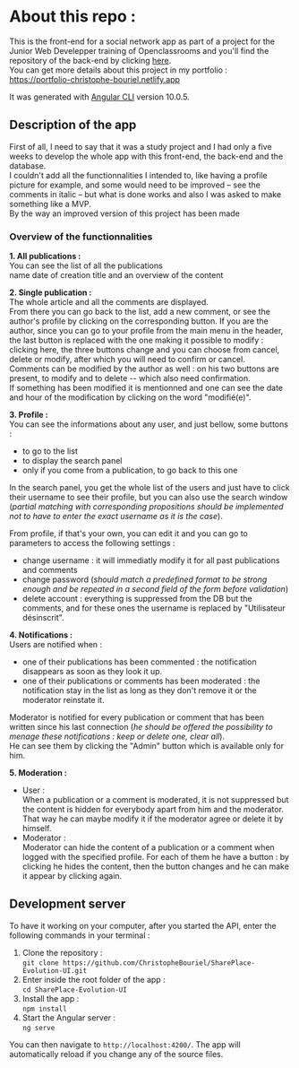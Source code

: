 # About this repo :

This is the front-end for a social network app as part of a project for the Junior Web Develepper training of Openclassrooms and you'll find the repository of the back-end by clicking [here](https://github.com/ChristopheBouriel/Projet7_back_end).  
You can get more details about this project in my portfolio :  
https://portfolio-christophe-bouriel.netlify.app  


It was generated with [Angular CLI](https://github.com/angular/angular-cli) version 10.0.5.  

## Description of the app

First of all, I need to say that it was a study project and I had only a five weeks to develop the whole app with this front-end, the back-end and the database.  
I couldn't add all the functionnalities I intended to, like having a profile picture for example, and some would need to be improved – see the comments in italic – but what is done works and also I was asked to make something like a MVP.  
By the way an improved version of this project has been made
### Overview of the functionnalities

**1. All publications :**  
    You can see the list of all the publications  
    name date of creation title and an overview of the content  

**2. Single publication :**  
    The whole article and all the comments are displayed.  
    From there you can go back to the list, add a new comment, or see the author's profile by clicking on the corresponding button. If you are the author, since you can go to your profile from the main menu in the header, the last button is replaced with the one making it possible to modify : clicking here, the three buttons change and you can choose from cancel, delete or modify, after which you will need to confirm or cancel.  
    Comments can be modified by the author as well : on his two buttons are present, to modify and to delete -- which also need confirmation.  
    If something has been modified it is mentionned and one can see the date and hour of the modification by clicking on the word "modifié(e)".  

**3. Profile :**  
    You can see the informations about any user, and just bellow, some buttons :
* to go to the list
* to display the search panel
* only if you come from a publication, to go back to this one  

In the search panel, you get the whole list of the users and just have to click their username to see their profile, but  you can also use the search window (*partial matching with corresponding propositions should be implemented not to have to enter the exact username as it is the case*).  

From profile, if that's your own, you can edit it and you can go to parameters to access the following settings :
* change username : it will immediatly modify it for all past publications and comments
* change password (*should match a predefined format to be strong enough and be repeated in a second field of the form before validation*)
* delete account : everything is suppressed from the DB but the comments, and for these ones the username is replaced by "Utilisateur désinscrit".  

**4. Notifications :**  
Users are notified when :  
- one of their publications has been commented : the notification disappears as soon as they look it up.
- one of their publications or comments has been moderated : the notification stay in the list as long as they don't remove it or the moderator reinstate it.  

Moderator is notified for every publication or comment that has been written since his last connection (*he should be offered the possibility to menage these notifications : keep or delete one, clear all*).  
He can see them by clicking the "Admin" button which is available only for him.  
    
**5. Moderation :**  
* User :  
When a publication or a comment is moderated, it is not suppressed but the content is hidden for everybody apart from him and the moderator. That way he can maybe modify it if the moderator agree or delete it by himself.  
* Moderator :  
Moderator can hide the content of a publication or a comment when logged with the specified profile. For each of them he have a button : by clicking he hides the content, then the button changes and he can make it appear by clicking again.  

## Development server

To have it working on your computer, after you started the API, enter the following commands in your terminal :
1. Clone the repository :  
	`git clone https://github.com/ChristopheBouriel/SharePlace-Evolution-UI.git`
2. Enter inside the root folder of the app :  
	`cd SharePlace-Evolution-UI`
3. Install the app :  
    `npm install`
3. Start the Angular server :  
	`ng serve`

You can then navigate to `http://localhost:4200/`. The app will automatically reload if you change any of the source files.

